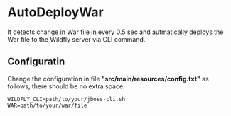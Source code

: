 # AutoDeployWar
It detects change in War file in every 0.5 sec and autmatically deploys the War file to the Wildfly server via CLI command.

## Configuratin

Change the configuration in file **"src/main/resources/config.txt"** as follows, there should be no extra space.

	WILDFLY_CLI=path/to/your/jboss-cli.sh
	WAR=path/to/your/war/file
